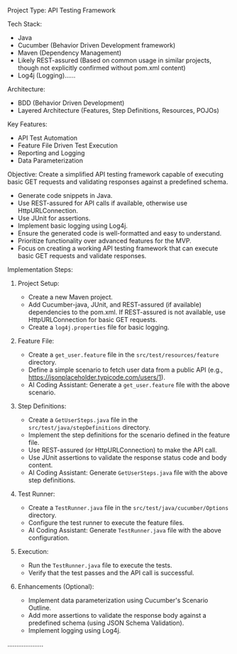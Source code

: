 Project Type: API Testing Framework

Tech Stack:
- Java
- Cucumber (Behavior Driven Development framework)
- Maven (Dependency Management)
- Likely REST-assured (Based on common usage in similar projects, though not explicitly confirmed without pom.xml content)
- Log4j (Logging)......

Architecture:
- BDD (Behavior Driven Development)
- Layered Architecture (Features, Step Definitions, Resources, POJOs)

Key Features:
- API Test Automation
- Feature File Driven Test Execution
- Reporting and Logging
- Data Parameterization

Objective: Create a simplified API testing framework capable of executing basic GET requests and validating responses against a predefined schema.
- Generate code snippets in Java.
- Use REST-assured for API calls if available, otherwise use HttpURLConnection.
- Use JUnit for assertions.
- Implement basic logging using Log4j.
- Ensure the generated code is well-formatted and easy to understand.
- Prioritize functionality over advanced features for the MVP.
- Focus on creating a working API testing framework that can execute basic GET requests and validate responses.

Implementation Steps:

1. Project Setup:
   - Create a new Maven project.
   - Add Cucumber-java, JUnit, and REST-assured (if available) dependencies to the pom.xml. If REST-assured is not available, use HttpURLConnection for basic GET requests.
   - Create a `log4j.properties` file for basic logging.

2. Feature File:
   - Create a `get_user.feature` file in the `src/test/resources/feature` directory.
   - Define a simple scenario to fetch user data from a public API (e.g., https://jsonplaceholder.typicode.com/users/1).
   - AI Coding Assistant: Generate a `get_user.feature` file with the above scenario.

3. Step Definitions:
   - Create a `GetUserSteps.java` file in the `src/test/java/stepDefinitions` directory.
   - Implement the step definitions for the scenario defined in the feature file.
   - Use REST-assured (or HttpURLConnection) to make the API call.
   - Use JUnit assertions to validate the response status code and body content.
   - AI Coding Assistant: Generate `GetUserSteps.java` file with the above step definitions.

4. Test Runner:
   - Create a `TestRunner.java` file in the `src/test/java/cucumber/Options` directory.
   - Configure the test runner to execute the feature files.
   - AI Coding Assistant: Generate `TestRunner.java` file with the above configuration.

5. Execution:
   - Run the `TestRunner.java` file to execute the tests.
   - Verify that the test passes and the API call is successful.

6. Enhancements (Optional):
   - Implement data parameterization using Cucumber's Scenario Outline.
   - Add more assertions to validate the response body against a predefined schema (using JSON Schema Validation).
   - Implement logging using Log4j.

....................
